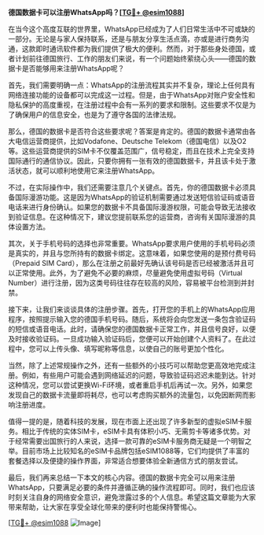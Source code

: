 **德国数据卡可以注册WhatsApp吗？[[TG💪+ @esim1088](https://t.me/s/esim1088)]**

在当今这个高度互联的世界里，WhatsApp已经成为了人们日常生活中不可或缺的一部分。无论是与家人保持联系，还是与朋友分享生活点滴，亦或是进行商务沟通，这款即时通讯软件都为我们提供了极大的便利。然而，对于那些身处德国，或者计划前往德国旅行、工作的朋友们来说，有一个问题始终萦绕心头——德国的数据卡是否能够用来注册WhatsApp呢？

首先，我们需要明确一点：WhatsApp的注册流程其实并不复杂，理论上任何具有网络连接功能的设备都可以完成这一过程。但是，由于WhatsApp对账户安全性和隐私保护的高度重视，在注册过程中会有一系列的要求和限制。这些要求不仅是为了确保用户的信息安全，也是为了遵守各国的法律法规。

那么，德国的数据卡是否符合这些要求呢？答案是肯定的。德国的数据卡通常由各大电信运营商提供，比如Vodafone、Deutsche Telekom（德国电信）以及O2等。这些运营商提供的SIM卡不仅覆盖范围广，信号稳定，而且在技术上完全支持国际通行的通信协议。因此，只要你拥有一张有效的德国数据卡，并且该卡处于激活状态，就可以顺利地使用它来注册WhatsApp。

不过，在实际操作中，我们还需要注意几个关键点。首先，你的德国数据卡必须具备国际漫游功能。这是因为WhatsApp的验证机制需要通过发送短信验证码或语音电话来进行身份确认。如果您的数据卡不具备国际漫游权限，可能会导致无法接收到验证信息。在这种情况下，建议您提前联系您的运营商，咨询有关国际漫游的具体设置方法。

其次，关于手机号码的选择也非常重要。WhatsApp要求用户使用的手机号码必须是真实的，并且与您所持有的数据卡绑定。这意味着，如果您使用的是预付费号码（Prepaid SIM Card），那么在注册之前最好先确认该号码是否已经被激活并且可以正常使用。此外，为了避免不必要的麻烦，尽量避免使用虚拟号码（Virtual Number）进行注册，因为这类号码往往存在较高的风险，容易被平台检测到并封禁。

接下来，让我们来谈谈具体的注册步骤。首先，打开您的手机上的WhatsApp应用程序，按照提示输入您的德国手机号码。随后，系统将会向您发送一条包含验证码的短信或语音电话。此时，请确保您的德国数据卡正常工作，并且信号良好，以便及时接收验证码。一旦成功输入验证码后，您便可以开始创建个人资料了。在此过程中，您可以上传头像、填写昵称等信息，以使自己的账号更加个性化。

当然，除了上述常规操作之外，还有一些额外的小技巧可以帮助您更高效地完成注册。例如，有些用户可能会遇到网络延迟的问题，导致验证码迟迟未能到达。针对这种情况，您可以尝试更换Wi-Fi环境，或者重启手机后再试一次。另外，如果您发现自己的数据卡流量即将耗尽，也可以考虑购买额外的流量包，以免因断网而影响注册进度。

值得一提的是，随着科技的发展，现在市面上还出现了许多新型的虚拟eSIM卡服务。相比于传统的实体SIM卡，eSIM卡具有体积小巧、无需剪卡等诸多优势。对于经常需要出国旅行的人来说，选择一款可靠的eSIM卡服务商无疑是一个明智之举。目前市场上比较知名的eSIM卡品牌包括eSIM1088等，它们均提供了丰富的套餐选择以及便捷的操作界面，非常适合想要体验全新通信方式的朋友尝试。

最后，我们再来总结一下本文的核心内容。德国的数据卡完全可以用来注册WhatsApp，只要满足必要的条件并遵循正确的操作流程即可。同时，我们也应该时刻关注自身的网络安全意识，避免泄露过多的个人信息。希望这篇文章能为大家带来帮助，让大家在享受全球化带来的便利时也能保持警惕心。

[[TG💪+ @esim1088](https://t.me/s/esim1088) ![Image](https://i.postimg.cc/4NQfJmqS/Snipaste-2025-05-13-00-14-12.png)]